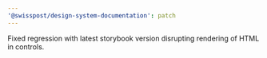 ```yaml
---
'@swisspost/design-system-documentation': patch
---
```


Fixed regression with latest storybook version disrupting rendering of HTML in controls.

